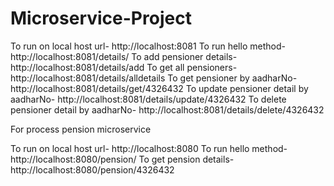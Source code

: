# Microservice-Project

To run on local host url-  http://localhost:8081
To run hello method-  http://localhost:8081/details/
To add pensioner details-      http://localhost:8081/details/add
To get all pensioners-         http://localhost:8081/details/alldetails
To get pensioner by aadharNo-   http://localhost:8081/details/get/4326432
To update pensioner detail by aadharNo- http://localhost:8081/details/update/4326432
To delete pensioner detail by aadharNo- http://localhost:8081/details/delete/4326432

 
For process pension microservice

 

To run on local host url-  http://localhost:8080
To run hello method-         http://localhost:8080/pension/
To get pension details-  http://localhost:8080/pension/4326432
